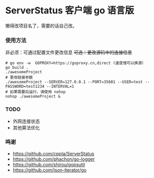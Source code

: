 # ServerStatus 客户端 go 语言版

懒得改项目名了，需要的话自己改。

### 使用方法

非必须：可通过配置文件更改信息
~~可选：更改源码中的连接信息~~ 

```
# go env -w  GOPROXY=https://goproxy.cn,direct (速度慢可以换源）
go build .
./awesomeProject
# 更改链接参数
./awesomeProject --SERVER=127.0.0.1 --PORT=35601 --USER=test --PASSWORD=test1234 --INTERVAL=1
# 如果需要后运行，请使用 nohop 
nohop ./awesomeProject &

```

### TODO
- 外网连接状态
- 其他算法优化

### 鸣谢

 - https://github.com/cppla/ServerStatus
 - https://github.com/phachon/go-logger
 - https://github.com/shirou/gopsutil
 - https://github.com/json-iterator/go
